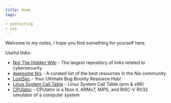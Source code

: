 ```yaml
---
title: Home
tags:

- pentesting
- asm
---
```


Welcome to my notes, I hope you find something for yourself here.

Useful links:

- [Not The Hidden Wiki](https://github.com/qrxnz/NTHW) - The largest repository of links related to cybersecurity
- [Awesome Nix](https://nix-community.github.io/awesome-nix/) - A curated list of the best resources in the Nix community
- [LostSec](https://lostsec.xyz/) - Your Ultimate Bug Bounty Resource Hub!
- [Linux System Call Table](https://chromium.googlesource.com/chromiumos/docs/+/master/constants/syscalls.md#arm-32_bit_EABI) - Linux System Call Table (arm & x86)
- [CPUlator](https://cpulator.01xz.net/) - CPUlator is a Nios II, ARMv7, MIPS, and RISC-V RV32 simulator of a computer system
